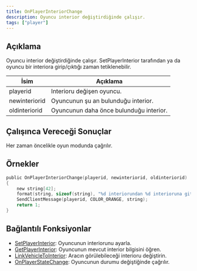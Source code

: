 ```yaml
---
title: OnPlayerInteriorChange
description: Oyuncu interior değiştirdiğinde çalışır.
tags: ["player"]
---
```


## Açıklama

Oyuncu interior değiştirdiğinde çalışır. SetPlayerInterior tarafından ya da oyuncu bir interiora girip/çıktığı zaman tetiklenebilir.

| İsim          | Açıklama                               |
| ------------- | -------------------------------------- |
| playerid      | Interioru değişen oyuncu.              |
| newinteriorid | Oyuncunun şu an bulunduğu interior.    |
| oldinteriorid | Oyuncunun daha önce bulunduğu interior.|

## Çalışınca Vereceği Sonuçlar

Her zaman öncelikle oyun modunda çağrılır.

## Örnekler

```c
public OnPlayerInteriorChange(playerid, newinteriorid, oldinteriorid)
{
    new string[42];
    format(string, sizeof(string), "%d interiorundan %d interioruna gittiniz!", oldinteriorid, newinteriorid);
    SendClientMessage(playerid, COLOR_ORANGE, string);
    return 1;
}
```

## Bağlantılı Fonksiyonlar

- [SetPlayerInterior](../functions/SetPlayerInterior): Oyuncunun interiorunu ayarla.
- [GetPlayerInterior](../functions/GetPlayerInterior): Oyuncunun mevcut interior bilgisini öğren.
- [LinkVehicleToInterior](../functions/LinkVehicleToInterior): Aracın görülebileceği interioru değiştirin.
- [OnPlayerStateChange](OnPlayerStateChange): Oyuncunun durumu değiştiğinde çağrılır.
